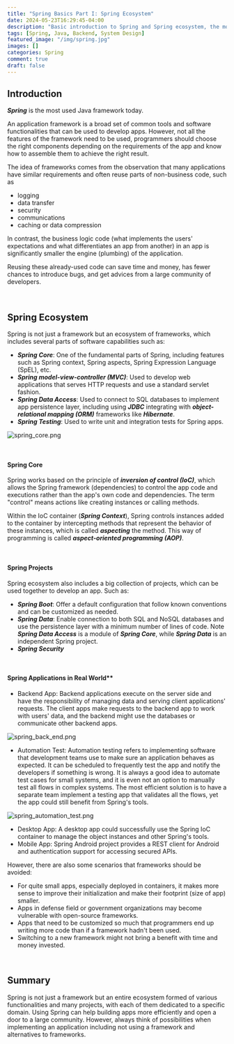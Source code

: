 ```yaml
---
title: "Spring Basics Part I: Spring Ecosystem"
date: 2024-05-23T16:29:45-04:00
description: "Basic introduction to Spring and Spring ecosystem, the most widely used Java framework today."
tags: [Spring, Java, Backend, System Design]
featured_image: "/img/spring.jpg"
images: []
categories: Spring
comment: true
draft: false
---
```


## Introduction

**_Spring_** is the most used Java framework today. 

An application framework is a broad set of common tools and software functionalities that can be used to develop apps. However, not all the features of the framework need to be used, programmers should choose the right components depending on the requirements of the app and know how to assemble them to achieve the right result.

The idea of frameworks comes from the observation that many applications have similar requirements and often reuse parts of non-business code, such as 
- logging
- data transfer
- security
- communications
- caching or data compression

In contrast, the business logic code (what implements the users' expectations and what differentiates an app from another) in an app is significantly smaller the engine (plumbing) of the application. 

Reusing these already-used code can save time and money, has fewer chances to introduce bugs, and get advices from a large community of developers.

&nbsp;

## Spring Ecosystem

Spring is not just a framework but an ecosystem of frameworks, which includes several parts of software capabilities such as:
- **_Spring Core_**: One of the fundamental parts of Spring, including features such as Spring context, Spring aspects, Spring Expression Language (SpEL), etc.
- **_Spring model-view-controller (MVC)_**: Used to develop web applications that serves HTTP requests and use a standard servlet fashion.
- **_Spring Data Access_**: Used to connect to SQL databases to implement app persistence layer, including using **_JDBC_** integrating with **_object-relational mapping (ORM)_** frameworks like **_Hibernate_**.
- **_Spring Testing_**: Used to write unit and integration tests for Spring apps.

![spring_core.png](/img/spring_core.png)

&nbsp;

#### Spring Core

Spring works based on the principle of **_inversion of control (IoC)_**, which allows the Spring framework (dependencies) to control the app code and executions rather than the app's own code and dependencies. The term "control" means actions like creating instances or calling methods.

Within the IoC container (**_Spring Context_**), Spring controls instances added to the container by intercepting methods that represent the behavior of these instances, which is called **_aspecting_** the method. This way of programming is called **_aspect-oriented programming (AOP)_**.

&nbsp;

#### Spring Projects

Spring ecosystem also includes a big collection of projects, which can be used together to develop an app. Such as:
- **_Spring Boot_**: Offer a default configuration that follow known conventions and can be customized as needed.
- **_Spring Data_**: Enable connection to both SQL and NoSQL databases and use the persistence layer with a minimum number of lines of code. Note **_Spring Data Access_** is a module of **_Spring Core_**, while **_Spring Data_** is an independent Spring project.
- **_Spring Security_**

&nbsp;

#### Spring Applications in Real World**

- Backend App: Backend applications execute on the server side and have the responsibility of managing data and serving client applications' requests. The client apps make requests to the backend app to work with users' data, and the backend might use the databases or communicate other backend apps.

![spring_back_end.png](/img/spring_back_end.png)

- Automation Test: Automation testing refers to implementing software that development teams use to make sure an application behaves as expected. It can be scheduled to frequently test the app and notify the developers if something is wrong. It is always a good idea to automate test cases for small systems, and it is even not an option to manually test all flows in complex systems. The most efficient solution is to have a separate team implement a testing app that validates all the flows, yet the app could still benefit from Spring's tools.

![spring_automation_test.png](/img/spring_automation_test.png)

- Desktop App: A desktop app could successfully use the Spring IoC container to manage the object instances and other Spring's tools.
- Mobile App: Spring Android project provides a REST client for Android and authentication support for accessing secured APIs.

However, there are also some scenarios that frameworks should be avoided:
- For quite small apps, especially deployed in containers, it makes more sense to improve their initialization and make their footprint (size of app) smaller.
- Apps in defense field or government organizations may become vulnerable with open-source frameworks.
- Apps that need to be customized so much that programmers end up writing more code than if a framework hadn't been used.
- Switching to a new framework might not bring a benefit with time and money invested.

&nbsp;

## Summary

Spring is not just a framework but an entire ecosystem formed of various functionalities and many projects, with each of them dedicated to a specific domain. Using Spring can help building apps more efficiently and open a door to a large community. However, always think of possibilities when implementing an application including not using a framework and alternatives to frameworks.
